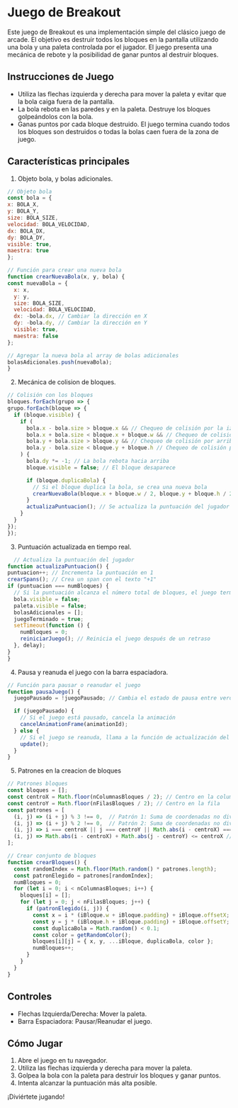# Juego de Breakout

Este juego de Breakout es una implementación simple del clásico juego de arcade. El objetivo es destruir todos los bloques en la pantalla utilizando una bola y una paleta controlada por el jugador. El juego presenta una mecánica de rebote y la posibilidad de ganar puntos al destruir bloques.

## Instrucciones de Juego

- Utiliza las flechas izquierda y derecha para mover la paleta y evitar que la bola caiga fuera de la pantalla.
- La bola rebota en las paredes y en la paleta. Destruye los bloques golpeándolos con la bola.
- Ganas puntos por cada bloque destruido. El juego termina cuando todos los bloques son destruidos o todas la bolas caen fuera de la zona de juego.

## Características principales
 
1. Objeto bola, y bolas adicionales.
  ```javascript
// Objeto bola
const bola = {
  x: BOLA_X,
  y: BOLA_Y,
  size: BOLA_SIZE,
  velocidad: BOLA_VELOCIDAD,
  dx: BOLA_DX,
  dy: BOLA_DY,
  visible: true,
  maestra: true
};

// Función para crear una nueva bola
function crearNuevaBola(x, y, bola) {
  const nuevaBola = {
    x: x,
    y: y,
    size: BOLA_SIZE,
    velocidad: BOLA_VELOCIDAD,
    dx: -bola.dx, // Cambiar la dirección en X
    dy: -bola.dy, // Cambiar la dirección en Y
    visible: true,
    maestra: false
  };

  // Agregar la nueva bola al array de bolas adicionales
  bolasAdicionales.push(nuevaBola);
}
```
2. Mecánica de colision de bloques.
  ```javascript
  // Colisión con los bloques
bloques.forEach(grupo => {
  grupo.forEach(bloque => {
    if (bloque.visible) {
      if (
        bola.x - bola.size > bloque.x && // Chequeo de colisión por la izquierda
        bola.x + bola.size < bloque.x + bloque.w && // Chequeo de colisión por la derecha
        bola.y + bola.size > bloque.y && // Chequeo de colisión por arriba
        bola.y - bola.size < bloque.y + bloque.h // Chequeo de colisión por abajo
      ) {
        bola.dy *= -1; // La bola rebota hacia arriba
        bloque.visible = false; // El bloque desaparece

        if (bloque.duplicaBola) {
          // Si el bloque duplica la bola, se crea una nueva bola
          crearNuevaBola(bloque.x + bloque.w / 2, bloque.y + bloque.h / 2, bola);
        }
        actualizaPuntuacion(); // Se actualiza la puntuación del jugador
      }
    }
  });
});
```
3. Puntuación actualizada en tiempo real.
  ```javascript
    // Actualiza la puntuación del jugador
function actualizaPuntuacion() {
  puntuacion++; // Incrementa la puntuación en 1
  crearSpans(); // Crea un span con el texto "+1"
  if (puntuacion === numBloques) {
    // Si la puntuación alcanza el número total de bloques, el juego termina
    bola.visible = false;
    paleta.visible = false;
    bolasAdicionales = [];
    juegoTerminado = true;
    setTimeout(function () {
      numBloques = 0;
      reiniciarJuego(); // Reinicia el juego después de un retraso
    }, delay);
  }
}
```
4. Pausa y reanuda el juego con la barra espaciadora.
```javascript
// Función para pausar o reanudar el juego
function pausaJuego() {
  juegoPausado = !juegoPausado; // Cambia el estado de pausa entre verdadero y falso

  if (juegoPausado) {
    // Si el juego está pausado, cancela la animación
    cancelAnimationFrame(animationId);
  } else {
    // Si el juego se reanuda, llama a la función de actualización del juego
    update();
  }
}
```
5. Patrones en la creacion de bloques
```javascript
// Patrones bloques
const bloques = [];
const centroX = Math.floor(nColumnasBloques / 2); // Centro en la columna
const centroY = Math.floor(nFilasBloques / 2); // Centro en la fila
const patrones = [
  (i, j) => (i + j) % 3 !== 0,  // Patrón 1: Suma de coordenadas no divisible por 3
  (i, j) => (i + j) % 2 !== 0,  // Patrón 2: Suma de coordenadas no divisible por 2
  (i, j) => i === centroX || j === centroY || Math.abs(i - centroX) === Math.abs(j - centroY), // Patrón 3: Cruces
  (i, j) => Math.abs(i - centroX) + Math.abs(j - centroY) <= centroX // Patrón 4: Círculo
];

// Crear conjunto de bloques
function crearBloques() {
  const randomIndex = Math.floor(Math.random() * patrones.length);
  const patronElegido = patrones[randomIndex];
  numBloques = 0;
  for (let i = 0; i < nColumnasBloques; i++) {
    bloques[i] = [];
    for (let j = 0; j < nFilasBloques; j++) {
      if (patronElegido(i, j)) {
        const x = i * (iBloque.w + iBloque.padding) + iBloque.offsetX;
        const y = j * (iBloque.h + iBloque.padding) + iBloque.offsetY;
        const duplicaBola = Math.random() < 0.1;
        const color = getRandomColor();
        bloques[i][j] = { x, y, ...iBloque, duplicaBola, color };
        numBloques++;
      }
    }
  }
}
```

## Controles

- Flechas Izquierda/Derecha: Mover la paleta.
- Barra Espaciadora: Pausar/Reanudar el juego.

## Cómo Jugar

1. Abre el juego en tu navegador.
2. Utiliza las flechas izquierda y derecha para mover la paleta.
3. Golpea la bola con la paleta para destruir los bloques y ganar puntos.
4. Intenta alcanzar la puntuación más alta posible.

¡Diviértete jugando!


